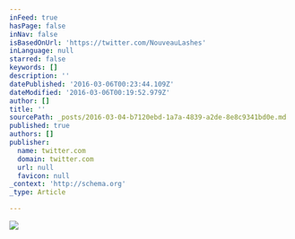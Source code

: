 ```yaml
---
inFeed: true
hasPage: false
inNav: false
isBasedOnUrl: 'https://twitter.com/NouveauLashes'
inLanguage: null
starred: false
keywords: []
description: ''
datePublished: '2016-03-06T00:23:44.109Z'
dateModified: '2016-03-06T00:19:52.979Z'
author: []
title: ''
sourcePath: _posts/2016-03-04-b7120ebd-1a7a-4839-a2de-8e8c9341bd0e.md
published: true
authors: []
publisher:
  name: twitter.com
  domain: twitter.com
  url: null
  favicon: null
_context: 'http://schema.org'
_type: Article

---
```

![](https://s3-us-west-2.amazonaws.com/the-grid-img/p/67b0f3f68b772903c556b4d4103bf08f506bb121.jpg)